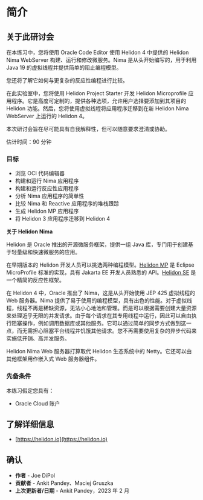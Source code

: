 # 简介

## 关于此研讨会

在本练习中，您将使用 Oracle Code Editor 使用 Helidon 4 中提供的 Helidon Nima WebServer 构建、运行和修改微服务。Nima 是从头开始编写的，用于利用 Java 19 的虚拟线程并提供简单的阻止编程模型。

您还将了解它如何与更复杂的反应性编程进行比较。

在此实验室中，您将使用 Helidon Project Starter 开发 Helidon Microprofile 应用程序。它是高度可定制的，提供各种选项，允许用户选择要添加到其项目的 Helidon 功能。然后，您将使用虚拟线程将应用程序迁移到在新 Helidon Nima WebServer 上运行的 Helidon 4。

本次研讨会旨在尽可能具有自我解释性，但可以随意要求澄清或协助。

估计时间：90 分钟

### 目标

*   浏览 OCI 代码编辑器
*   构建和运行 Nima 应用程序
*   构建和运行反应性应用程序
*   分析 Nima 应用程序的简单性
*   比较 Nima 和 Reactive 应用程序的堆栈跟踪
*   生成 Helidon MP 应用程序
*   将 Helidon 3 应用程序迁移到 Helidon 4

**关于 Helidon Nima**

Helidon 是 Oracle 推出的开源微服务框架，提供一组 Java 库，专门用于创建基于轻量级和快速微服务的应用。

在早期版本的 Helidon 开发人员可以挑选两种编程模型。[Helidon MP](https://helidon.io/docs/v3/#/mp/introduction) 是 Eclipse MicroProfile 标准的实现，具有 Jakarta EE 开发人员熟悉的 API。[Helidon SE](https://helidon.io/docs/v3/#/se/introduction) 是一个精简的反应性框架。

在 Helidon 4 中，Oracle 推出了 Níma，这是从头开始使用 JEP 425 虚拟线程的 Web 服务器。Nima 提供了易于使用的编程模型，具有出色的性能。对于虚拟线程，线程不再是稀缺资源，无法小心地池和管理。而是可以根据需要创建大量资源来处理近乎无限的并发请求。由于每个请求在其专用线程中运行，因此可以自由执行阻塞操作，例如调用数据库或其他服务。它可以通过简单的同步方式做到这一点，而无需担心阻塞平台线程并饥饿其他请求。您不再需要使用复杂的异步代码来实施低开销、高并发服务。

Helidon Níma Web 服务器打算取代 Helidon 生态系统中的 Netty。它还可以由其他框架用作嵌入式 Web 服务器组件。

### 先备条件

本练习假定您具有：

*   Oracle Cloud 账户

## 了解详细信息

*   [https://helidon.io](https://helidon.io)

## 确认

*   **作者** - Joe DiPol
*   **贡献者** - Ankit Pandey、Maciej Gruszka
*   **上次更新者/日期** - Ankit Pandey，2023 年 2 月